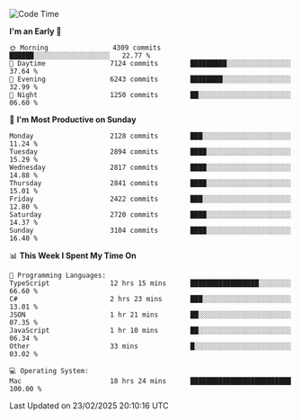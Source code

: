 <!--START_SECTION:waka-->
![Code Time](http://img.shields.io/badge/Code%20Time-4%2C852%20hrs%2012%20mins-blue)

**I'm an Early 🐤** 

```text
🌞 Morning                4309 commits        ██████░░░░░░░░░░░░░░░░░░░   22.77 % 
🌆 Daytime                7124 commits        █████████░░░░░░░░░░░░░░░░   37.64 % 
🌃 Evening                6243 commits        ████████░░░░░░░░░░░░░░░░░   32.99 % 
🌙 Night                  1250 commits        ██░░░░░░░░░░░░░░░░░░░░░░░   06.60 % 
```
📅 **I'm Most Productive on Sunday** 

```text
Monday                   2128 commits        ███░░░░░░░░░░░░░░░░░░░░░░   11.24 % 
Tuesday                  2894 commits        ████░░░░░░░░░░░░░░░░░░░░░   15.29 % 
Wednesday                2817 commits        ████░░░░░░░░░░░░░░░░░░░░░   14.88 % 
Thursday                 2841 commits        ████░░░░░░░░░░░░░░░░░░░░░   15.01 % 
Friday                   2422 commits        ███░░░░░░░░░░░░░░░░░░░░░░   12.80 % 
Saturday                 2720 commits        ████░░░░░░░░░░░░░░░░░░░░░   14.37 % 
Sunday                   3104 commits        ████░░░░░░░░░░░░░░░░░░░░░   16.40 % 
```


📊 **This Week I Spent My Time On** 

```text
💬 Programming Languages: 
TypeScript               12 hrs 15 mins      █████████████████░░░░░░░░   66.60 % 
C#                       2 hrs 23 mins       ███░░░░░░░░░░░░░░░░░░░░░░   13.01 % 
JSON                     1 hr 21 mins        ██░░░░░░░░░░░░░░░░░░░░░░░   07.35 % 
JavaScript               1 hr 10 mins        ██░░░░░░░░░░░░░░░░░░░░░░░   06.34 % 
Other                    33 mins             █░░░░░░░░░░░░░░░░░░░░░░░░   03.02 % 

💻 Operating System: 
Mac                      18 hrs 24 mins      █████████████████████████   100.00 % 
```


 Last Updated on 23/02/2025 20:10:16 UTC
<!--END_SECTION:waka-->
